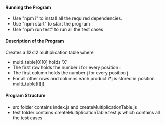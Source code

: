 #### Running the Program

- Use "npm i" to install all the required dependencies.
- Use "npm start" to start the program
- Use "npm run test" to run all the test cases

#### Description of the Program

Creates a 12x12 multiplication table where

- multi_table[0][0] holds 'X'
- The first row holds the number i for every position i
- The first column holds the number j for every position j
- For all other rows and columns each product i\*j is stored in position multi_table[i][j].

#### Program Structure

- src folder contains index.js and createMultiplicationTable.js
- test folder contains createMultiplicationTable.test.js which contains all the test cases
